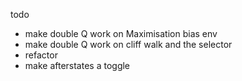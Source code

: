 todo
- make double Q work on Maximisation bias env
- make double Q work on cliff walk and the selector
- refactor
- make afterstates a toggle
